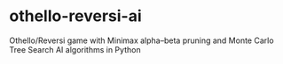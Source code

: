 # othello-reversi-ai
Othello/Reversi game with Minimax alpha–beta pruning and Monte Carlo Tree Search AI algorithms in Python
